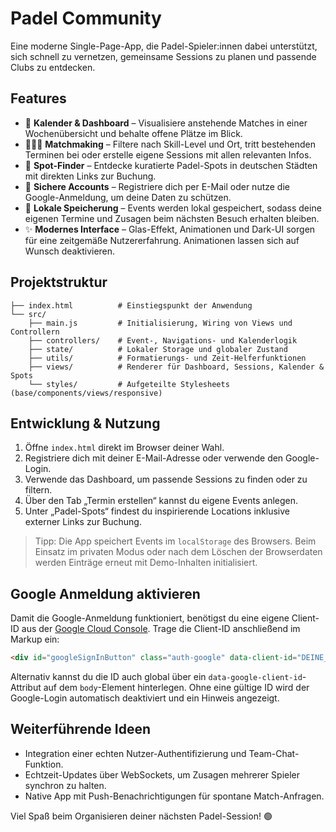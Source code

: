 # Padel Community

Eine moderne Single-Page-App, die Padel-Spieler:innen dabei unterstützt, sich
schnell zu vernetzen, gemeinsame Sessions zu planen und passende Clubs zu
entdecken.

## Features

- 📅 **Kalender & Dashboard** – Visualisiere anstehende Matches in einer
  Wochenübersicht und behalte offene Plätze im Blick.
- 🧑‍🤝‍🧑 **Matchmaking** – Filtere nach Skill-Level und Ort, tritt bestehenden
  Terminen bei oder erstelle eigene Sessions mit allen relevanten Infos.
- 📍 **Spot-Finder** – Entdecke kuratierte Padel-Spots in deutschen Städten mit
  direkten Links zur Buchung.
- 🔐 **Sichere Accounts** – Registriere dich per E-Mail oder nutze die
  Google-Anmeldung, um deine Daten zu schützen.
- 🧠 **Lokale Speicherung** – Events werden lokal gespeichert, sodass deine
  eigenen Termine und Zusagen beim nächsten Besuch erhalten bleiben.
- ✨ **Modernes Interface** – Glas-Effekt, Animationen und Dark-UI sorgen für
  eine zeitgemäße Nutzererfahrung. Animationen lassen sich auf Wunsch
  deaktivieren.

## Projektstruktur

```
├── index.html          # Einstiegspunkt der Anwendung
└── src/
    ├── main.js         # Initialisierung, Wiring von Views und Controllern
    ├── controllers/    # Event-, Navigations- und Kalenderlogik
    ├── state/          # Lokaler Storage und globaler Zustand
    ├── utils/          # Formatierungs- und Zeit-Helferfunktionen
    ├── views/          # Renderer für Dashboard, Sessions, Kalender & Spots
    └── styles/         # Aufgeteilte Stylesheets (base/components/views/responsive)
```

## Entwicklung & Nutzung

1. Öffne `index.html` direkt im Browser deiner Wahl.
2. Registriere dich mit deiner E-Mail-Adresse oder verwende den Google-Login.
3. Verwende das Dashboard, um passende Sessions zu finden oder zu filtern.
4. Über den Tab „Termin erstellen“ kannst du eigene Events anlegen.
5. Unter „Padel-Spots“ findest du inspirierende Locations inklusive externer
   Links zur Buchung.

> Tipp: Die App speichert Events im `localStorage` des Browsers. Beim Einsatz im
> privaten Modus oder nach dem Löschen der Browserdaten werden Einträge erneut
> mit Demo-Inhalten initialisiert.

## Google Anmeldung aktivieren

Damit die Google-Anmeldung funktioniert, benötigst du eine eigene Client-ID aus
der [Google Cloud Console](https://console.cloud.google.com/). Trage die
Client-ID anschließend im Markup ein:

```html
<div id="googleSignInButton" class="auth-google" data-client-id="DEINE_CLIENT_ID"></div>
```

Alternativ kannst du die ID auch global über ein `data-google-client-id`-Attribut
auf dem `body`-Element hinterlegen. Ohne eine gültige ID wird der Google-Login
automatisch deaktiviert und ein Hinweis angezeigt.

## Weiterführende Ideen

- Integration einer echten Nutzer-Authentifizierung und Team-Chat-Funktion.
- Echtzeit-Updates über WebSockets, um Zusagen mehrerer Spieler synchron zu
  halten.
- Native App mit Push-Benachrichtigungen für spontane Match-Anfragen.

Viel Spaß beim Organisieren deiner nächsten Padel-Session! 🟢
